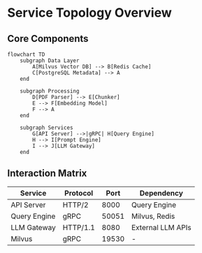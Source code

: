 # Service Topology Overview

## Core Components
```mermaid
flowchart TD
    subgraph Data Layer
        A[Milvus Vector DB] --> B[Redis Cache]
        C[PostgreSQL Metadata] --> A
    end
    
    subgraph Processing
        D[PDF Parser] --> E[Chunker]
        E --> F[Embedding Model]
        F --> A
    end
    
    subgraph Services
        G[API Server] -->|gRPC| H[Query Engine]
        H --> I[Prompt Engine]
        I --> J[LLM Gateway]
    end
```

## Interaction Matrix
| Service          | Protocol | Port  | Dependency          |
|------------------|----------|-------|---------------------|
| API Server       | HTTP/2   | 8000  | Query Engine        |
| Query Engine     | gRPC     | 50051 | Milvus, Redis       |
| LLM Gateway      | HTTP/1.1 | 8080  | External LLM APIs   |
| Milvus           | gRPC     | 19530 | -                   |